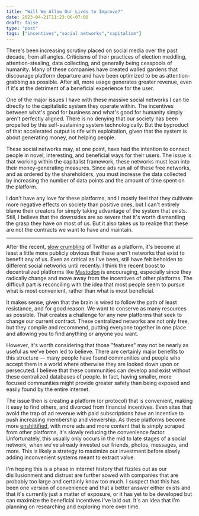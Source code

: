 ```yaml
---
title: "Will We Allow Our Lives to Improve?"
date: 2023-04-21T11:23:06-07:00
draft: false
type: "post"
tags: ["incentives","social networks","capitalism"]
---
```


There's been increasing scrutiny placed on social media over the past decade, from all angles. Criticisms of their practices of election meddling, attention-stealing, data collecting, and generally being cesspools of humanity. Many of these companies have created walled gardens that discourage platform departure and have been optimized to be as attention-grabbing as possible. After all, more usage generates greater revenue, even if it's at the detriment of a beneficial experience for the user.

One of the major issues I have with these massive social networks I can tie directly to the capitalistic system they operate within. The incentives between what's good for business and what's good for humanity simply aren't perfectly aligned. There is no denying that our society has been propelled by this self-sustaining system technologically. But the byproduct of that accelerated output is rife with exploitation, given that the system is about generating money, not helping people.

These social networks may, at one point, have had the intention to connect people in novel, interesting, and beneficial ways for their users. The issue is that working within the capitalist framework, these networks must lean into their money-generating measures. Since ads run all of these free networks, and as ordered by the shareholders, you must increase the data collected by increasing the number of data points and the amount of time spent on the platform.

I don't have any love for these platforms, and I mostly feel that they cultivate more negative effects on society than positive ones, but I can't entirely blame their creators for simply taking advantage of the system that exists. Still, I believe that the downsides are so severe that it's worth dismantling the grasp they have on most of us. But it also takes us to realize that these are not the contracts we want to have and maintain.

---

After the recent, [slow crumbling](https://www.theverge.com/2023/3/9/23629372/twitter-tumblr-livejournal-social-network "How a social network falls apart | The Verge") of Twitter as a platform, it's become at least a little more publicly obvious that these aren't networks that exist to benefit any of us. Even as critical as I've been, still have felt beholden to different social networks until recently. I think the recent boost to decentralized platforms like [Mastodon](https://joinmastodon.org/ "Join Mastodon | Mastodon") is encouraging, especially since they radically change and move away from the incentives of other platforms. The difficult part is reconciling with the idea that most people seem to pursue what is most convenient, rather than what is most beneficial.

It makes sense, given that the brain is wired to follow the path of least resistance, and for good reason. We want to conserve as many resources as possible. That creates a challenge for any new platforms that seek to change our current contract. These centralized networks are not only free, but they compile and recommend, putting everyone together in one place and allowing you to find anything or anyone you want.

However, it's worth considering that those "features" may not be nearly as useful as we've been led to believe. There are certainly major benefits to this structure — many people have found communities and people who accept them in a world where otherwise they are looked down upon or persecuted. I believe that these communities can develop and exist without these centralized databases of people. In fact, having smaller, more focused communities might provide greater safety than being exposed and easily found by the entire internet.

The issue then is creating a platform (or protocol) that is convenient, making it easy to find others, and divorced from financial incentives. Even sites that avoid the trap of ad revenue with paid subscriptions have an incentive to push increasing membership and viewership. As these platforms become more [enshittified](https://www.wired.com/story/tiktok-platforms-cory-doctorow "The ‘Enshittification’ of TikTok | Wired "), with more ads and more content that is simply scraped from other platforms, it's slowly reducing the convenience factor. Unfortunately, this usually only occurs in the mid to late stages of a social network, when we've already invested our friends, photos, messages, and more. This is likely a strategy to maximize our investment before slowly adding inconvenient systems meant to extract value.

I'm hoping this is a phase in internet history that fizzles out as our disillusionment and distrust are further sowed with companies that are probably too large and certainly know too much. I suspect that this has been one version of convenience and that a better answer either exists and that it's currently just a matter of exposure, or it has yet to be developed but can maximize the beneficial incentives I've laid out. It's an idea that I'm planning on researching and exploring more over time.


